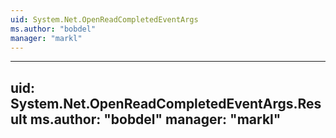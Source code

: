 ```yaml
---
uid: System.Net.OpenReadCompletedEventArgs
ms.author: "bobdel"
manager: "markl"
---
```


---
uid: System.Net.OpenReadCompletedEventArgs.Result
ms.author: "bobdel"
manager: "markl"
---
